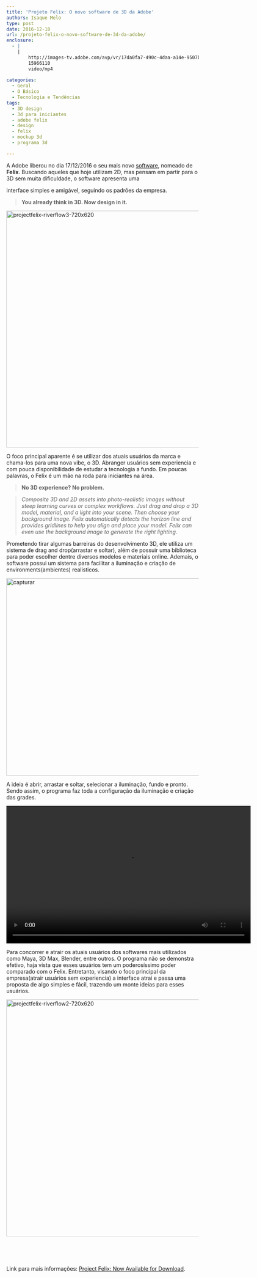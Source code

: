 ```yaml
---
title: 'Projeto Felix: O novo software de 3D da Adobe'
authors: Isaque Melo
type: post
date: 2016-12-18
url: /projeto-felix-o-novo-software-de-3d-da-adobe/
enclosure:
  - |
    |
        http://images-tv.adobe.com/avp/vr/17da0fa7-490c-4daa-a14e-9507b290149a/24b26164-19d0-4a08-9ea1-f23901b86056/f8830b26-07bc-4d58-aa4f-79f1f697681b_20161021124416.960x540at1200_h264.mp4
        15966110
        video/mp4
        
categories:
  - Geral
  - O Básico
  - Tecnologia e Tendências
tags:
  - 3D design
  - 3d para iniciantes
  - adobe felix
  - design
  - felix
  - mockup 3d
  - programa 3d

---
```

A Adobe liberou no dia 17/12/2016 o seu mais novo [software][1], nomeado de **Felix**. Buscando aqueles que hoje utilizam 2D, mas pensam em partir para o 3D sem muita dificuldade, o software apresenta uma
  
interface simples e amigável, seguindo os padrões da empresa.

> **You already think in 3D. Now design in it.**

<img class="alignnone size-full wp-image-56675" src="uploads/2016/12/projectfelix-riverflow3-720x620.jpg" alt="projectfelix-riverflow3-720x620" width="720" height="620" />

O foco principal aparente é se utilizar dos atuais usuários da marca e chama-los para uma nova vibe, o 3D. Abranger usuários sem experiencia e com pouca disponibilidade de estudar a tecnologia a fundo. Em poucas palavras, o Felix é um mão na roda para iniciantes na área.

> **No 3D experience? No problem.**
  
> _Composite 3D and 2D assets into photo-realistic images without steep learning curves or complex workflows. Just drag and drop a 3D model, material, and a light into your scene. Then choose your background image. Felix automatically detects the horizon line and provides gridlines to help you align and place your model. Felix can even use the background image to generate the right lighting._

Prometendo tirar algumas barreiras do desenvolvimento 3D, ele utiliza um sistema de drag and drop(arrastar e soltar), além de possuir uma biblioteca para poder escolher dentre diversos modelos e materiais online. Ademais, o software possui um sistema para facilitar a iluminação e criação de environments(ambientes) realisticos.

<img class="alignnone size-full wp-image-56674" src="uploads/2016/12/Capturar.png" alt="capturar" width="886" height="517" />

A ideia é abrir, arrastar e soltar, selecionar a iluminação, fundo e pronto. Sendo assim, o programa faz toda a configuração da iluminação e criação das grades.

<div style="width: 640px;" class="wp-video">
  <!--[if lt IE 9]><![endif]--><video class="wp-video-shortcode" id="video-56670-1" width="640" height="360" preload="metadata" controls="controls"><source type="video/mp4" src="http://images-tv.adobe.com/avp/vr/17da0fa7-490c-4daa-a14e-9507b290149a/24b26164-19d0-4a08-9ea1-f23901b86056/f8830b26-07bc-4d58-aa4f-79f1f697681b_20161021124416.960x540at1200_h264.mp4?_=1" />
  
  <a href="http://images-tv.adobe.com/avp/vr/17da0fa7-490c-4daa-a14e-9507b290149a/24b26164-19d0-4a08-9ea1-f23901b86056/f8830b26-07bc-4d58-aa4f-79f1f697681b_20161021124416.960x540at1200_h264.mp4">http://images-tv.adobe.com/avp/vr/17da0fa7-490c-4daa-a14e-9507b290149a/24b26164-19d0-4a08-9ea1-f23901b86056/f8830b26-07bc-4d58-aa4f-79f1f697681b_20161021124416.960x540at1200_h264.mp4</a></video>
</div>

Para concorrer e atrair os atuais usuários dos softwares mais utilizados como Maya, 3D Max, Blender, entre outros. O programa não se demonstra efetivo, haja vista que esses usuários tem um poderosíssimo poder comparado com o Felix. Entretanto, visando o foco principal da empresa(atrair usuários sem experiencia) a interface atrai e passa uma proposta de algo simples e fácil, trazendo um monte ideias para esses usuários.

<img class="alignnone size-full wp-image-56678" src="uploads/2016/12/projectfelix-riverflow2-720x620.jpg" alt="projectfelix-riverflow2-720x620" width="720" height="620" />

&nbsp;

&nbsp;

Link para mais informações: [Project Felix: Now Available for Download][2].

 [1]: http://www.adobe.com/br/products/project-felix.html#x
 [2]: https://blogs.adobe.com/creativecloud/project-felix-now-available-for-download/